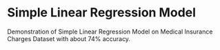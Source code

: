 # Simple Linear Regression Model

Demonstration of Simple Linear Regression Model on Medical Insurance Charges Dataset with about 74% accuracy.
